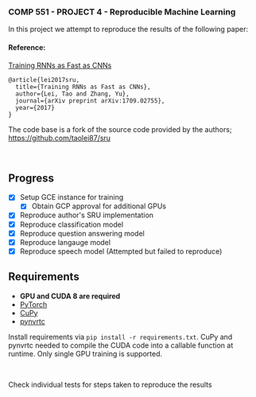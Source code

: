 
### COMP 551 - PROJECT 4 - Reproducible Machine Learning

In this project we attempt to reproduce the results of the following paper:
 
#### Reference:
[Training RNNs as Fast as CNNs](https://arxiv.org/abs/1709.02755)
```
@article{lei2017sru,
  title={Training RNNs as Fast as CNNs},
  author={Lei, Tao and Zhang, Yu},
  journal={arXiv preprint arXiv:1709.02755},
  year={2017}
}
```

The code base is a fork of the source code provided by the authors; https://github.com/taolei87/sru

<br>

## Progress

- [x] Setup GCE instance for training
  - [X] Obtain GCP approval for additional GPUs
- [X] Reproduce author's SRU implementation
- [X] Reproduce classification model
- [X] Reproduce question answering model
- [X] Reproduce langauge model
- [X] Reproduce speech model (Attempted but failed to reproduce)

## Requirements
 - **GPU and CUDA 8 are required**
 - [PyTorch](http://pytorch.org/)
 - [CuPy](https://cupy.chainer.org/)
 - [pynvrtc](https://github.com/NVIDIA/pynvrtc)
 
Install requirements via `pip install -r requirements.txt`. CuPy and pynvrtc needed to compile the CUDA code into a callable function at runtime. Only single GPU training is supported. 

<br>

Check individual tests for steps taken to reproduce the results

  
